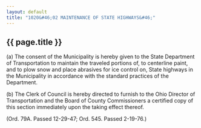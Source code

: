 ```yaml
---
layout: default 
title: "1020&#46;02 MAINTENANCE OF STATE HIGHWAYS&#46;"
---
```


{{ page.title }}
----------------

​(a) The consent of the Municipality is hereby given to the State
Department of Transportation to maintain the traveled portions of, to
centerline paint, and to plow snow and place abrasives for ice control
on, State highways in the Municipality in accordance with the standard
practices of the Department.

​(b) The Clerk of Council is hereby directed to furnish to the Ohio
Director of Transportation and the Board of County Commissioners a
certified copy of this section immediately upon the taking effect
thereof.

(Ord. 79A. Passed 12-29-47; Ord. 545. Passed 2-19-76.)
